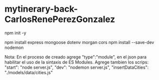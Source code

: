 # mytinerary-back-CarlosRenePerezGonzalez

npm init -y

npm install express mongoose dotenv morgan cors
npm install --save-dev nodemon

Nota: En el proceso de creado agrege "type":"module", 
en el json para habilitar el uso de la sintaxis de ES Modules.
Agrege tambien los scrips:
     "start": "node server.js",
     "dev": "nodemon server.js",
     "insertDataCities": "./models/data/cities.js"

